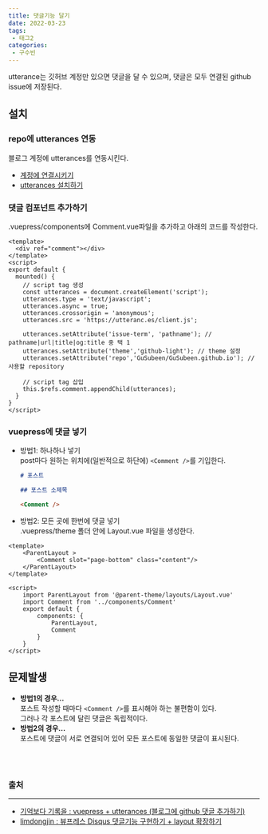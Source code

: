 ```yaml
---
title: 댓글기능 달기
date: 2022-03-23
tags:
 - 태그2
categories: 
 - 구수빈
---
```

utterance는 깃허브 계정만 있으면 댓글을 달 수 있으며, 댓글은 모두 연결된 github issue에 저장된다.

## 설치

### repo에 utterances 연동
블로그 계정에 utterances를 연동시킨다.
- [계정에 연결시키기](https://github.com/apps/utterances)
- [utterances 설치하기](https://utteranc.es/?installation_id=23803856&setup_action=install)

### 댓글 컴포넌트 추가하기
.vuepress/components에 Comment.vue파일을 추가하고 아래의 코드를 작성한다.
```vue {16}
<template>
  <div ref="comment"></div>
</template>
<script>
export default {
  mounted() {
    // script tag 생성
    const utterances = document.createElement('script');
    utterances.type = 'text/javascript';
    utterances.async = true;
    utterances.crossorigin = 'anonymous';
    utterances.src = 'https://utteranc.es/client.js';
    
    utterances.setAttribute('issue-term', 'pathname'); // pathname|url|title|og:title 중 택 1
    utterances.setAttribute('theme','github-light'); // theme 설정
    utterances.setAttribute('repo','GuSubeen/GuSubeen.github.io'); // 사용할 repository

    // script tag 삽입
    this.$refs.comment.appendChild(utterances);
  }
}
</script>
```
### vuepress에 댓글 넣기
- 방법1: 하나하나 넣기  
  post마다 원하는 위치에(일반적으로 하단에) `<Comment />`를 기입한다.
  ```md
  # 포스트

  ## 포스트 소제목

  <Comment />
    ```

- 방법2: 모든 곳에 한번에 댓글 넣기  
.vuepress/theme 폴더 안에 Layout.vue 파일을 생성한다.
```vue
<template>
    <ParentLayout >
        <Comment slot="page-bottom" class="content"/>
    </ParentLayout>
</template>

<script>
    import ParentLayout from '@parent-theme/layouts/Layout.vue'
    import Comment from '../components/Comment'
    export default {
        components: {
            ParentLayout,
            Comment
        }
    }
</script>
```

## 문제발생
- **방법1의 경우...**   
  포스트 작성할 때마다 `<Comment />`를 표시해야 하는 불편함이 있다.  
  그러나 각 포스트에 달린 댓글은 독립적이다.
- **방법2의 경우...**   
  포스트에 댓글이 서로 연결되어 있어 모든 포스트에 동일한 댓글이 표시된다.

<br><br>

### 출처
---
- [기억보다 기록을 : vuepress + utterances (블로그에 github 댓글 추가하기)](https://kyounghwan01.github.io/blog/Vue/vuepress/vuepress-github-comment/#utterances-%E1%84%85%E1%85%B5%E1%86%BC%E1%84%8F%E1%85%B3-%E1%84%80%E1%85%A5%E1%86%AF-%E1%84%80%E1%85%B5%E1%86%BA%E1%84%92%E1%85%A5%E1%86%B8-%E1%84%85%E1%85%B5%E1%84%91%E1%85%A9-%E1%84%89%E1%85%A2%E1%86%BC%E1%84%89%E1%85%A5%E1%86%BC)
- [limdongjin : 뷰프레스 Disqus 댓글기능 구현하기 + layout 확장하기](https://limdongjin.github.io/vuejs/vuepress/layout-extend.html#disqus-%E1%84%83%E1%85%A2%E1%86%BA%E1%84%80%E1%85%B3%E1%86%AF-%E1%84%80%E1%85%B5%E1%84%82%E1%85%B3%E1%86%BC%E1%84%8B%E1%85%B3%E1%86%AF-component%E1%84%85%E1%85%A9-%E1%84%80%E1%85%AE%E1%84%92%E1%85%A7%E1%86%AB%E1%84%92%E1%85%A2%E1%84%87%E1%85%A9%E1%84%8C%E1%85%A1)

<comment/>